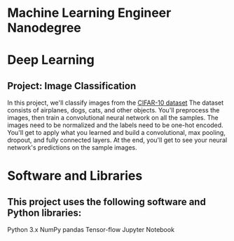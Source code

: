 # Machine Learning Engineer Nanodegree
# Deep Learning
## Project: Image Classification

In this project, we'll classify images from the [CIFAR-10 dataset](https://www.cs.toronto.edu/~kriz/cifar.html) The dataset consists of airplanes, dogs, cats, and other objects. You'll preprocess the images, then train a convolutional neural network on all the samples. The images need to be normalized and the labels need to be one-hot encoded. You'll get to apply what you learned and build a convolutional, max pooling, dropout, and fully connected layers. At the end, you'll get to see your neural network's predictions on the sample images.

# Software and Libraries 
## This project uses the following software and Python libraries:

Python 3.x
NumPy
pandas
Tensor-flow
Jupyter Notebook
